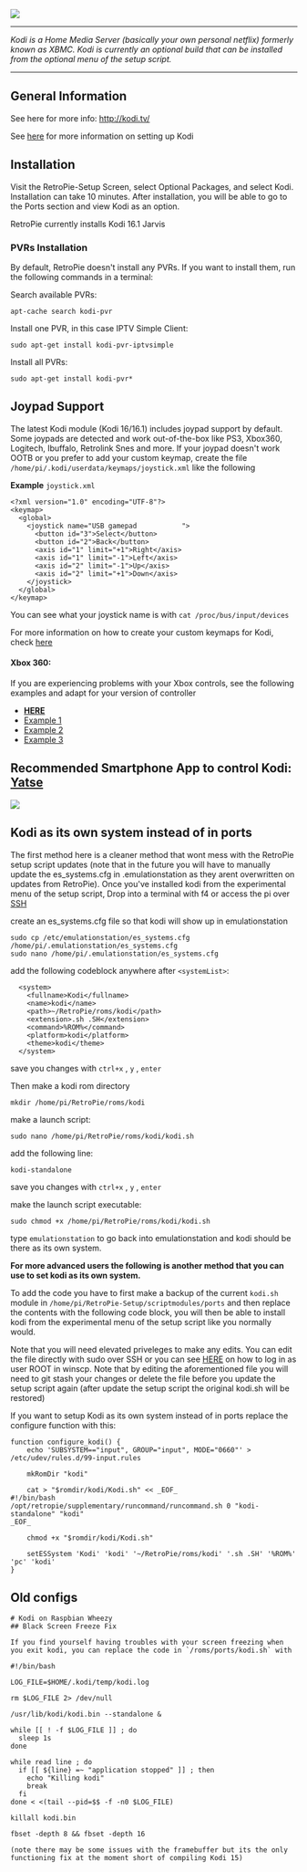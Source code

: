 ![](http://www.grandrapidsdevs.com/wp-content/uploads/2015/06/kodiLogo.png)
***

_Kodi is a Home Media Server (basically your own personal netflix) formerly known as XBMC. Kodi is currently an optional build that can be installed from the optional menu of the setup script._

***
## General Information

See here for more info: http://kodi.tv/

See [here](http://blog.petrockblock.com/forums/topic/kodi-tab-in-emulationstation/) for more information on setting up Kodi

## Installation

Visit the RetroPie-Setup Screen, select Optional Packages, and select Kodi.  Installation can take 10 minutes.  After installation, you will be able to go to the Ports section and view Kodi as an option.

RetroPie currently installs Kodi 16.1 Jarvis

### PVRs Installation

By default, RetroPie doesn't install any PVRs. If you want to install them, run the following commands in a terminal:

Search available PVRs:
````
apt-cache search kodi-pvr
````
Install one PVR, in this case IPTV Simple Client:
````
sudo apt-get install kodi-pvr-iptvsimple
````
Install all PVRs:
````
sudo apt-get install kodi-pvr*
````

## Joypad Support

The latest Kodi module (Kodi 16/16.1) includes joypad support by default. Some joypads are detected and work out-of-the-box like PS3, Xbox360, Logitech, Ibuffalo, Retrolink Snes and more. If your joypad doesn't work OOTB or you prefer to add your custom keymap, create the file `/home/pi/.kodi/userdata/keymaps/joystick.xml` like the following

**Example** `joystick.xml`
```
<?xml version="1.0" encoding="UTF-8"?>
<keymap>
  <global>
    <joystick name="USB gamepad           ">
      <button id="3">Select</button>
      <button id="2">Back</button>
      <axis id="1" limit="+1">Right</axis>
      <axis id="1" limit="-1">Left</axis>
      <axis id="2" limit="-1">Up</axis>
      <axis id="2" limit="+1">Down</axis>
    </joystick>
  </global>
</keymap>
```

You can see what your joystick name is with `cat /proc/bus/input/devices`

For more information on how to create your custom keymaps for Kodi, check [here](http://kodi.wiki/view/keymap)


#### Xbox 360:

If you are experiencing problems with your Xbox controls, see the following examples and adapt for your version of controller
- [**HERE**](http://kodi.wiki/view/Xbox_360_Wireless_Controller) 
- [Example 1](https://github.com/xbmc/xbmc/blob/Eden/system/keymaps/joystick.Microsoft.Xbox.360.Controller.xml)
- [Example 2](http://pastebin.com/ZiNyYEZV)
- [Example 3](https://gitlab.com/ember-dev/kodi/blob/436c61114dfbf7ec0667873428da0812de3c6954/system/keymaps/joystick.Microsoft.Xbox.360.Controller.xml)

## Recommended Smartphone App to control Kodi: [Yatse](http://yatse.tv/redmine/projects/yatse)

![](http://kodi.wiki/images/3/3c/Yatse_Holo_1.png)

## Kodi as its own system instead of in ports

The first method here is a cleaner method that wont mess with the RetroPie setup script updates (note that in the future you will have to manually update the es_systems.cfg in .emulationstation as they arent overwritten on updates from RetroPie). Once you've installed kodi from the experimental menu of the setup script, Drop into a terminal with f4 or access the pi over [SSH](https://github.com/retropie/retropie-setup/wiki/ssh)

create an es_systems.cfg file so that kodi will show up in emulationstation

```
sudo cp /etc/emulationstation/es_systems.cfg /home/pi/.emulationstation/es_systems.cfg
sudo nano /home/pi/.emulationstation/es_systems.cfg
```
add the following codeblock anywhere after `<systemList>`:
```
  <system>
    <fullname>Kodi</fullname>
    <name>kodi</name>
    <path>~/RetroPie/roms/kodi</path>
    <extension>.sh .SH</extension>
    <command>%ROM%</command>
    <platform>kodi</platform>
    <theme>kodi</theme>
  </system>
```

save you changes with `ctrl+x` , `y` , `enter`

Then make a kodi rom directory

```
mkdir /home/pi/RetroPie/roms/kodi
```

make a launch script:

```
sudo nano /home/pi/RetroPie/roms/kodi/kodi.sh
```

add the following line:

```
kodi-standalone
```
save you changes with `ctrl+x` , `y` , `enter`

make the launch script executable:
```
sudo chmod +x /home/pi/RetroPie/roms/kodi/kodi.sh
```

type `emulationstation` to go back into emulationstation and kodi should be there as its own system. 

**For more advanced users the following is another method that you can use to set kodi as its own system.**

To add the code you have to first make a backup of the current `kodi.sh` module in `/home/pi/RetroPie-Setup/scriptmodules/ports` and then replace the contents with the following code block, you will then be able to install kodi from the experimental menu of the setup script like you normally would. 

Note that you will need elevated priveleges to make any edits. You can edit the file directly with sudo over SSH or you can see [HERE](https://github.com/RetroPie/RetroPie-Setup/wiki/FAQ#why-cant-i-ssh-as-root-anymore) on how to log in as user ROOT in winscp. Note that by editing the aforementioned file you will need to git stash your changes or delete the file before you update the setup script again (after update the setup script the original kodi.sh will be restored)

If you want to setup Kodi as its own system instead of in ports replace the configure function with this:

```
function configure_kodi() {
    echo 'SUBSYSTEM=="input", GROUP="input", MODE="0660"' > /etc/udev/rules.d/99-input.rules

    mkRomDir "kodi"

    cat > "$romdir/kodi/Kodi.sh" << _EOF_
#!/bin/bash
/opt/retropie/supplementary/runcommand/runcommand.sh 0 "kodi-standalone" "kodi"
_EOF_

    chmod +x "$romdir/kodi/Kodi.sh"

    setESSystem 'Kodi' 'kodi' '~/RetroPie/roms/kodi' '.sh .SH' '%ROM%' 'pc' 'kodi'
}
```

## Old configs

```
# Kodi on Raspbian Wheezy
## Black Screen Freeze Fix

If you find yourself having troubles with your screen freezing when you exit kodi, you can replace the code in `/roms/ports/kodi.sh` with

#!/bin/bash
 
LOG_FILE=$HOME/.kodi/temp/kodi.log
 
rm $LOG_FILE 2> /dev/null
 
/usr/lib/kodi/kodi.bin --standalone &
 
while [[ ! -f $LOG_FILE ]] ; do
  sleep 1s
done
 
while read line ; do
  if [[ ${line} =~ "application stopped" ]] ; then
    echo "Killing kodi"
    break
  fi
done < <(tail --pid=$$ -f -n0 $LOG_FILE)
 
killall kodi.bin
 
fbset -depth 8 && fbset -depth 16

(note there may be some issues with the framebuffer but its the only functioning fix at the moment short of compiling Kodi 15)
```